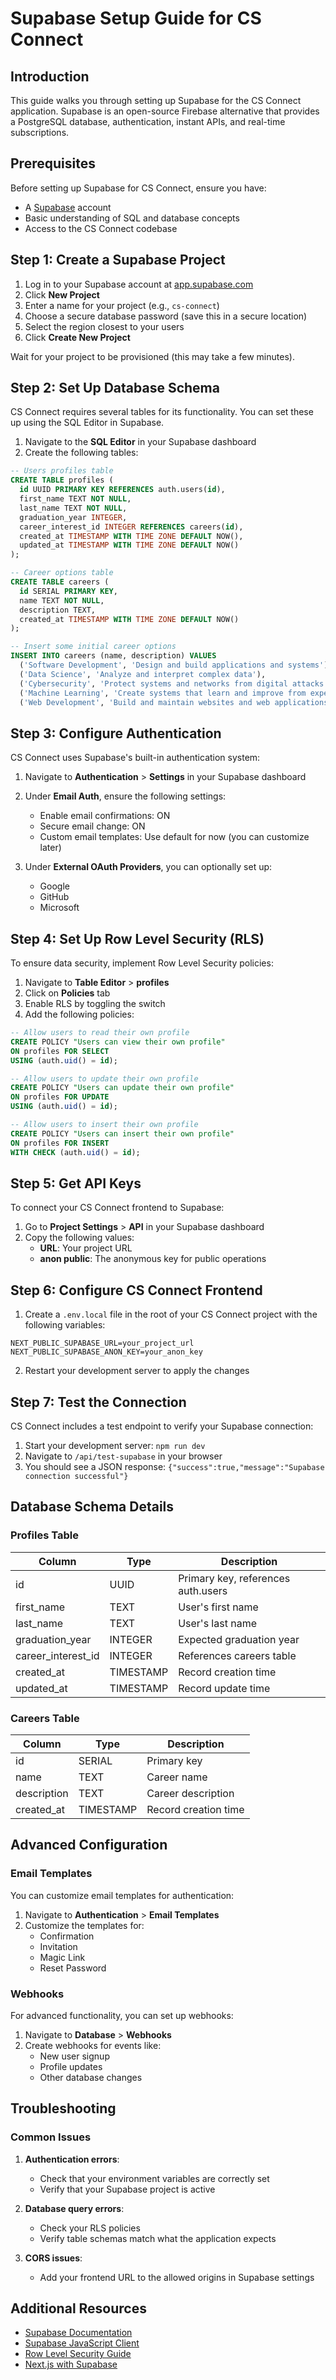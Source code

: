# Supabase Setup Guide for CS Connect

## Introduction

This guide walks you through setting up Supabase for the CS Connect application. Supabase is an open-source Firebase alternative that provides a PostgreSQL database, authentication, instant APIs, and real-time subscriptions.

## Prerequisites

Before setting up Supabase for CS Connect, ensure you have:

- A [Supabase](https://supabase.com/) account
- Basic understanding of SQL and database concepts
- Access to the CS Connect codebase

## Step 1: Create a Supabase Project

1. Log in to your Supabase account at [app.supabase.com](https://app.supabase.com)
2. Click **New Project**
3. Enter a name for your project (e.g., `cs-connect`)
4. Choose a secure database password (save this in a secure location)
5. Select the region closest to your users
6. Click **Create New Project**

Wait for your project to be provisioned (this may take a few minutes).

## Step 2: Set Up Database Schema

CS Connect requires several tables for its functionality. You can set these up using the SQL Editor in Supabase.

1. Navigate to the **SQL Editor** in your Supabase dashboard
2. Create the following tables:

```sql
-- Users profiles table
CREATE TABLE profiles (
  id UUID PRIMARY KEY REFERENCES auth.users(id),
  first_name TEXT NOT NULL,
  last_name TEXT NOT NULL,
  graduation_year INTEGER,
  career_interest_id INTEGER REFERENCES careers(id),
  created_at TIMESTAMP WITH TIME ZONE DEFAULT NOW(),
  updated_at TIMESTAMP WITH TIME ZONE DEFAULT NOW()
);

-- Career options table
CREATE TABLE careers (
  id SERIAL PRIMARY KEY,
  name TEXT NOT NULL,
  description TEXT,
  created_at TIMESTAMP WITH TIME ZONE DEFAULT NOW()
);

-- Insert some initial career options
INSERT INTO careers (name, description) VALUES
  ('Software Development', 'Design and build applications and systems'),
  ('Data Science', 'Analyze and interpret complex data'),
  ('Cybersecurity', 'Protect systems and networks from digital attacks'),
  ('Machine Learning', 'Create systems that learn and improve from experience'),
  ('Web Development', 'Build and maintain websites and web applications');
```

## Step 3: Configure Authentication

CS Connect uses Supabase's built-in authentication system:

1. Navigate to **Authentication** > **Settings** in your Supabase dashboard
2. Under **Email Auth**, ensure the following settings:
   - Enable email confirmations: ON
   - Secure email change: ON
   - Custom email templates: Use default for now (you can customize later)

3. Under **External OAuth Providers**, you can optionally set up:
   - Google
   - GitHub
   - Microsoft

## Step 4: Set Up Row Level Security (RLS)

To ensure data security, implement Row Level Security policies:

1. Navigate to **Table Editor** > **profiles**
2. Click on **Policies** tab
3. Enable RLS by toggling the switch
4. Add the following policies:

```sql
-- Allow users to read their own profile
CREATE POLICY "Users can view their own profile"
ON profiles FOR SELECT
USING (auth.uid() = id);

-- Allow users to update their own profile
CREATE POLICY "Users can update their own profile"
ON profiles FOR UPDATE
USING (auth.uid() = id);

-- Allow users to insert their own profile
CREATE POLICY "Users can insert their own profile"
ON profiles FOR INSERT
WITH CHECK (auth.uid() = id);
```

## Step 5: Get API Keys

To connect your CS Connect frontend to Supabase:

1. Go to **Project Settings** > **API** in your Supabase dashboard
2. Copy the following values:
   - **URL**: Your project URL
   - **anon public**: The anonymous key for public operations

## Step 6: Configure CS Connect Frontend

1. Create a `.env.local` file in the root of your CS Connect project with the following variables:

```
NEXT_PUBLIC_SUPABASE_URL=your_project_url
NEXT_PUBLIC_SUPABASE_ANON_KEY=your_anon_key
```

2. Restart your development server to apply the changes

## Step 7: Test the Connection

CS Connect includes a test endpoint to verify your Supabase connection:

1. Start your development server: `npm run dev`
2. Navigate to `/api/test-supabase` in your browser
3. You should see a JSON response: `{"success":true,"message":"Supabase connection successful"}`

## Database Schema Details

### Profiles Table

| Column | Type | Description |
|--------|------|-------------|
| id | UUID | Primary key, references auth.users |
| first_name | TEXT | User's first name |
| last_name | TEXT | User's last name |
| graduation_year | INTEGER | Expected graduation year |
| career_interest_id | INTEGER | References careers table |
| created_at | TIMESTAMP | Record creation time |
| updated_at | TIMESTAMP | Record update time |

### Careers Table

| Column | Type | Description |
|--------|------|-------------|
| id | SERIAL | Primary key |
| name | TEXT | Career name |
| description | TEXT | Career description |
| created_at | TIMESTAMP | Record creation time |

## Advanced Configuration

### Email Templates

You can customize email templates for authentication:

1. Navigate to **Authentication** > **Email Templates**
2. Customize the templates for:
   - Confirmation
   - Invitation
   - Magic Link
   - Reset Password

### Webhooks

For advanced functionality, you can set up webhooks:

1. Navigate to **Database** > **Webhooks**
2. Create webhooks for events like:
   - New user signup
   - Profile updates
   - Other database changes

## Troubleshooting

### Common Issues

1. **Authentication errors**:
   - Check that your environment variables are correctly set
   - Verify that your Supabase project is active

2. **Database query errors**:
   - Check your RLS policies
   - Verify table schemas match what the application expects

3. **CORS issues**:
   - Add your frontend URL to the allowed origins in Supabase settings

## Additional Resources

- [Supabase Documentation](https://supabase.com/docs)
- [Supabase JavaScript Client](https://supabase.com/docs/reference/javascript/introduction)
- [Row Level Security Guide](https://supabase.com/docs/guides/auth/row-level-security)
- [Next.js with Supabase](https://supabase.com/docs/guides/getting-started/tutorials/with-nextjs)
